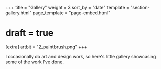+++
title = "Gallery"
weight = 3
sort_by = "date"
template = "section-gallery.html"
page_template = "page-embed.html"

# draft = true

[extra]
artbit = "2_paintbrush.png"
+++

I occasionally do art and design work, so here's little gallery showcasing some of the work I've done.
